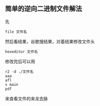 ## 简单的逆向二进制文件解法

先
```
file 文件名
```


然后看结果，谷歌搜结果，对着结果修改文件头
```
hexeditor 文件名
```

修改完后可以用
```
r2 -d ./文件名
aaa
afl
s main
pdf
```

来查看文件的来龙去脉


